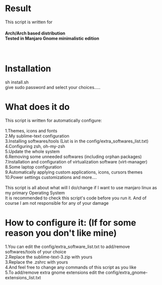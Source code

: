 # Result
This script is written for <h4> Arch/Arch based distribution  <br>
Tested in Manjaro Gnome minimalistic edition </h4>  <br>

# Installation
sh install.sh <br>
give sudo password and select your choices.....

# What does it do
This script is written for automatically configure:  <br><br>
1.Themes, icons and fonts  <br>
2.My sublime-text configuration  <br>
3.Installing softwares/tools (List is in the config/extra_softwares_list.txt)  <br>
4.Configuring zsh, oh-my-zsh  <br>
5.Update the whole system  <br>
6.Removing some unneeded softwares (including orphan packages)  <br>
7.Installation and configuration of virtualization software (virt-manager)  <br>
8.Some laptop configuration <br>
9.Automatically applying custom applications, icons, cursors themes
10.Power settings customizations and more.... <br>
<br>
This script is all about what will I do/change if I want to use manjaro linux as my primary Operating System <br>
It is recommended to check this script's code before you run it. And of course I am not responsible for any of your damage <br>

# How to configure it: (If for some reason you don't like mine)
1.You can edit the config/extra_software_list.txt to add/remove softwares/tools of your choice <br>
2.Replace the sublime-text-3.zip with yours <br>
3.Replace the .zshrc with yours <br>
4.And feel free to change any commands of this script as you like <br>
5.To add/remove extra gnome extensions edit the config/extra_gnome-extensions_list.txt
